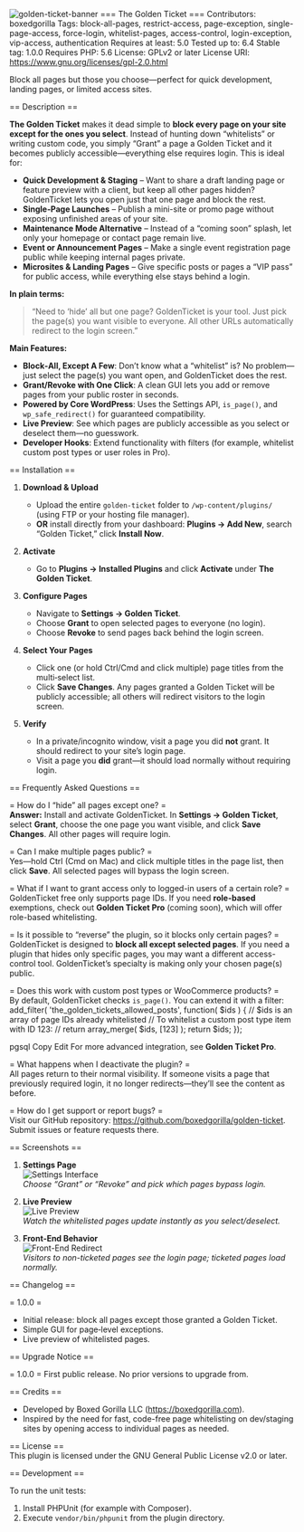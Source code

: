 
![golden-ticket-banner](https://github.com/user-attachments/assets/b34b8e65-79f3-49d1-8f2d-736c59f675e9)
=== The Golden Ticket ===
Contributors: boxedgorilla
Tags: block-all-pages, restrict-access, page-exception, single-page-access, force-login, whitelist-pages, access-control, login-exception, vip-access, authentication
Requires at least: 5.0
Tested up to: 6.4
Stable tag: 1.0.0
Requires PHP: 5.6
License: GPLv2 or later
License URI: https://www.gnu.org/licenses/gpl-2.0.html

Block all pages but those you choose—perfect for quick development, landing pages, or limited access sites.

== Description ==

**The Golden Ticket** makes it dead simple to **block every page on your site except for the ones you select**. Instead of hunting down “whitelists” or writing custom code, you simply “Grant” a page a Golden Ticket and it becomes publicly accessible—everything else requires login. This is ideal for:

* **Quick Development & Staging** – Want to share a draft landing page or feature preview with a client, but keep all other pages hidden? GoldenTicket lets you open just that one page and block the rest.
* **Single‐Page Launches** – Publish a mini-site or promo page without exposing unfinished areas of your site.
* **Maintenance Mode Alternative** – Instead of a “coming soon” splash, let only your homepage or contact page remain live.
* **Event or Announcement Pages** – Make a single event registration page public while keeping internal pages private.
* **Microsites & Landing Pages** – Give specific posts or pages a “VIP pass” for public access, while everything else stays behind a login.

**In plain terms:**  
> “Need to ‘hide’ all but one page? GoldenTicket is your tool. Just pick the page(s) you want visible to everyone. All other URLs automatically redirect to the login screen.”

**Main Features:**
* **Block‐All, Except A Few**: Don’t know what a “whitelist” is? No problem—just select the page(s) you want open, and GoldenTicket does the rest.
* **Grant/Revoke with One Click**: A clean GUI lets you add or remove pages from your public roster in seconds.
* **Powered by Core WordPress**: Uses the Settings API, `is_page()`, and `wp_safe_redirect()` for guaranteed compatibility.
* **Live Preview**: See which pages are publicly accessible as you select or deselect them—no guesswork.
* **Developer Hooks**: Extend functionality with filters (for example, whitelist custom post types or user roles in Pro).

== Installation ==

1. **Download & Upload**  
   - Upload the entire `golden-ticket` folder to `/wp-content/plugins/` (using FTP or your hosting file manager).  
   - **OR** install directly from your dashboard: **Plugins → Add New**, search “Golden Ticket,” click **Install Now**.

2. **Activate**  
   - Go to **Plugins → Installed Plugins** and click **Activate** under **The Golden Ticket**.

3. **Configure Pages**  
   - Navigate to **Settings → Golden Ticket**.  
   - Choose **Grant** to open selected pages to everyone (no login).  
   - Choose **Revoke** to send pages back behind the login screen.  

4. **Select Your Pages**  
   - Click one (or hold Ctrl/Cmd and click multiple) page titles from the multi‐select list.  
   - Click **Save Changes**. Any pages granted a Golden Ticket will be publicly accessible; all others will redirect visitors to the login screen.

5. **Verify**  
   - In a private/incognito window, visit a page you did **not** grant. It should redirect to your site’s login page.  
   - Visit a page you **did** grant—it should load normally without requiring login.

== Frequently Asked Questions ==

= How do I “hide” all pages except one? =  
**Answer:** Install and activate GoldenTicket. In **Settings → Golden Ticket**, select **Grant**, choose the one page you want visible, and click **Save Changes**. All other pages will require login.  

= Can I make multiple pages public? =  
Yes—hold Ctrl (Cmd on Mac) and click multiple titles in the page list, then click **Save**. All selected pages will bypass the login screen.  

= What if I want to grant access only to logged-in users of a certain role? =  
GoldenTicket free only supports page IDs. If you need **role-based** exemptions, check out **Golden Ticket Pro** (coming soon), which will offer role-based whitelisting.  

= Is it possible to “reverse” the plugin, so it blocks only certain pages? =  
GoldenTicket is designed to **block all except selected pages**. If you need a plugin that hides only specific pages, you may want a different access-control tool. GoldenTicket’s specialty is making only your chosen page(s) public.

= Does this work with custom post types or WooCommerce products? =  
By default, GoldenTicket checks `is_page()`. You can extend it with a filter:  
add_filter( 'the_golden_tickets_allowed_posts', function( $ids ) {
// $ids is an array of page IDs already whitelisted
// To whitelist a custom post type item with ID 123:
// return array_merge( $ids, [123] );
return $ids;
});

pgsql
Copy
Edit
For more advanced integration, see **Golden Ticket Pro**.

= What happens when I deactivate the plugin? =  
All pages return to their normal visibility. If someone visits a page that previously required login, it no longer redirects—they’ll see the content as before.  

= How do I get support or report bugs? =  
Visit our GitHub repository: https://github.com/boxedgorilla/golden-ticket. Submit issues or feature requests there.  

== Screenshots ==

1. **Settings Page**  
   ![Settings Interface](assets/screenshot-1.png)  
   *Choose “Grant” or “Revoke” and pick which pages bypass login.*

2. **Live Preview**  
   ![Live Preview](assets/screenshot-2.png)  
   *Watch the whitelisted pages update instantly as you select/deselect.*

3. **Front‐End Behavior**  
   ![Front-End Redirect](assets/screenshot-3.png)  
   *Visitors to non-ticketed pages see the login page; ticketed pages load normally.*

== Changelog ==

= 1.0.0 =
* Initial release: block all pages except those granted a Golden Ticket.
* Simple GUI for page‐level exceptions.
* Live preview of whitelisted pages.

== Upgrade Notice ==

= 1.0.0 =
First public release. No prior versions to upgrade from.

== Credits ==

* Developed by Boxed Gorilla LLC (https://boxedgorilla.com).  
* Inspired by the need for fast, code-free page whitelisting on dev/staging sites by opening access to individual pages as needed.

== License ==  
This plugin is licensed under the GNU General Public License v2.0 or later.

== Development ==

To run the unit tests:

1. Install PHPUnit (for example with Composer).
2. Execute `vendor/bin/phpunit` from the plugin directory.
